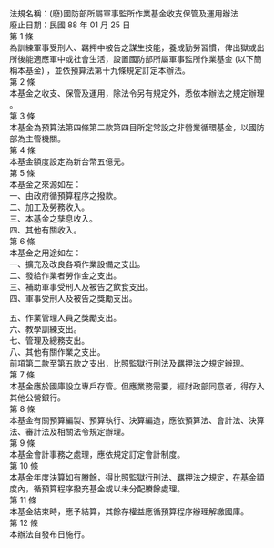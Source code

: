 法規名稱：(廢)國防部所屬軍事監所作業基金收支保管及運用辦法  
廢止日期：民國 88 年 01 月 25 日  
第 1 條  
為訓練軍事受刑人、羈押中被告之謀生技能，養成勤勞習慣，俾出獄或出  
所後能適應軍中或社會生活，設置國防部所屬軍事監所作業基金 (以下簡  
稱本基金) ，並依預算法第十九條規定訂定本辦法。  
第 2 條  
本基金之收支、保管及運用，除法令另有規定外，悉依本辦法之規定辦理  
。  
第 3 條  
本基金為預算法第四條第二款第四目所定常設之非營業循環基金，以國防  
部為主管機關。  
第 4 條  
本基金額度設定為新台幣五億元。  
第 5 條  
本基金之來源如左：  
一、由政府循預算程序之撥款。  
二、加工及勞務收入。  
三、本基金之孳息收入。  
四、其他有關收入。  
第 6 條  
本基金之用途如左：  
一、擴充及改良各項作業設備之支出。  
二、發給作業者勞作金之支出。  
三、補助軍事受刑人及被告之飲食支出。  
四、軍事受刑人及被告之獎勵支出。  


五、作業管理人員之獎勵支出。  
六、教學訓練支出。  
七、管理及總務支出。  
八、其他有關作業之支出。  
前項第二款至第五款之支出，比照監獄行刑法及羈押法之規定辦理。  
第 7 條  
本基金應於國庫設立專戶存管。但應業務需要，經財政部同意者，得存入  
其他公營銀行。  
第 8 條  
本基金有關預算編製、預算執行、決算編造，應依預算法、會計法、決算  
法、審計法及相關法令規定辦理。  
第 9 條  
本基金會計事務之處理，應依規定訂定會計制度。  
第 10 條  
本基金年度決算如有賸餘，得比照監獄行刑法、羈押法之規定，在基金額  
度內，循預算程序撥充基金或以未分配賸餘處理。  
第 11 條  
本基金結束時，應予結算，其餘存權益應循預算程序辦理解繳國庫。  
第 12 條  
本辦法自發布日施行。  


